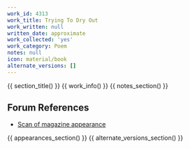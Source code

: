 ```yaml
---
work_id: 4313
work_title: Trying To Dry Out
work_written: null
written_date: approximate
work_collected: 'yes'
work_category: Poem
notes: null
icon: material/book
alternate_versions: []
---
```


{{ section_title() }}
{{ work_info() }}
{{ notes_section() }}
## Forum References
- [Scan of magazine appearance](https://bukowskiforum.com/threads/electrum-36-spring-summer-1985-trying-to-dry-out.11489/)

{{ appearances_section() }}
{{ alternate_versions_section() }}